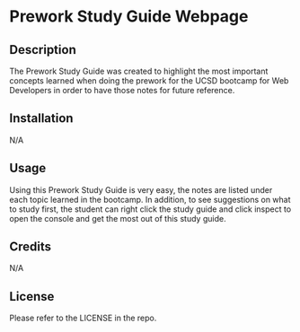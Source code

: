 # Prework Study Guide Webpage

## Description

The Prework Study Guide was created to highlight the most important concepts learned when doing the prework for the UCSD bootcamp for Web Developers in order to have those notes for future reference.

## Installation

N/A

## Usage

Using this Prework Study Guide is very easy, the notes are listed under each topic learned in the bootcamp. In addition, to see suggestions on what to study first, the student can right click the study guide and click inspect to open the console and get the most out of this study guide.

## Credits

N/A

## License

Please refer to the LICENSE in the repo.